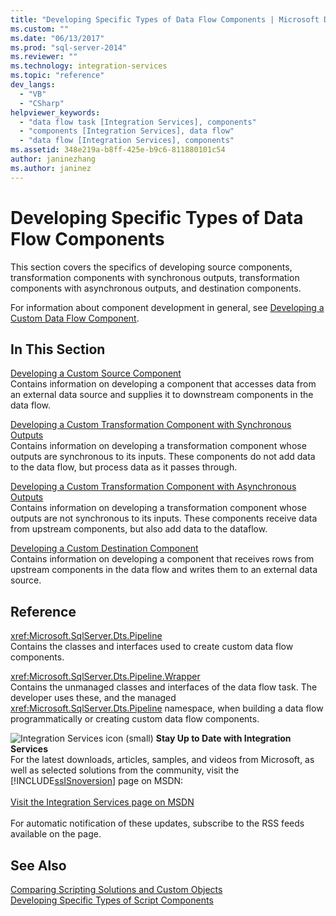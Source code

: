 ```yaml
---
title: "Developing Specific Types of Data Flow Components | Microsoft Docs"
ms.custom: ""
ms.date: "06/13/2017"
ms.prod: "sql-server-2014"
ms.reviewer: ""
ms.technology: integration-services
ms.topic: "reference"
dev_langs: 
  - "VB"
  - "CSharp"
helpviewer_keywords: 
  - "data flow task [Integration Services], components"
  - "components [Integration Services], data flow"
  - "data flow [Integration Services], components"
ms.assetid: 348e219a-b8ff-425e-b9c6-811880101c54
author: janinezhang
ms.author: janinez
---
```

# Developing Specific Types of Data Flow Components
  This section covers the specifics of developing source components, transformation components with synchronous outputs, transformation components with asynchronous outputs, and destination components.  
  
 For information about component development in general, see [Developing a Custom Data Flow Component](../extending-packages-custom-objects/data-flow/developing-a-custom-data-flow-component.md).  
  
## In This Section  
 [Developing a Custom Source Component](../extending-packages-custom-objects-data-flow-types/developing-a-custom-source-component.md)  
 Contains information on developing a component that accesses data from an external data source and supplies it to downstream components in the data flow.  
  
 [Developing a Custom Transformation Component with Synchronous Outputs](../extending-packages-custom-objects-data-flow-types/developing-a-custom-transformation-component-with-synchronous-outputs.md)  
 Contains information on developing a transformation component whose outputs are synchronous to its inputs. These components do not add data to the data flow, but process data as it passes through.  
  
 [Developing a Custom Transformation Component with Asynchronous Outputs](../extending-packages-custom-objects-data-flow-types/developing-a-custom-transformation-component-with-asynchronous-outputs.md)  
 Contains information on developing a transformation component whose outputs are not synchronous to its inputs. These components receive data from upstream components, but also add data to the dataflow.  
  
 [Developing a Custom Destination Component](../extending-packages-custom-objects-data-flow-types/developing-a-custom-destination-component.md)  
 Contains information on developing a component that receives rows from upstream components in the data flow and writes them to an external data source.  
  
## Reference  
 <xref:Microsoft.SqlServer.Dts.Pipeline>  
 Contains the classes and interfaces used to create custom data flow components.  
  
 <xref:Microsoft.SqlServer.Dts.Pipeline.Wrapper>  
 Contains the unmanaged classes and interfaces of the data flow task. The developer uses these, and the managed <xref:Microsoft.SqlServer.Dts.Pipeline> namespace, when building a data flow programmatically or creating custom data flow components.  
  
![Integration Services icon (small)](../media/dts-16.gif "Integration Services icon (small)")  **Stay Up to Date with Integration Services**<br /> For the latest downloads, articles, samples, and videos from Microsoft, as well as selected solutions from the community, visit the [!INCLUDE[ssISnoversion](../../includes/ssisnoversion-md.md)] page on MSDN:<br /><br /> [Visit the Integration Services page on MSDN](https://go.microsoft.com/fwlink/?LinkId=136655)<br /><br /> For automatic notification of these updates, subscribe to the RSS feeds available on the page.  
  
## See Also  
 [Comparing Scripting Solutions and Custom Objects](../extending-packages-scripting/comparing-scripting-solutions-and-custom-objects.md)   
 [Developing Specific Types of Script Components](../extending-packages-scripting-data-flow-script-component-types/developing-specific-types-of-script-components.md)  
  
  
